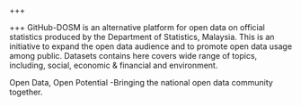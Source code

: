 +++

+++
GitHub-DOSM is an alternative platform for open data on official statistics produced by the Department of Statistics, Malaysia. This is an initiative to expand the open data audience and to promote open data usage among public. Datasets contains here covers wide range of topics, including, social, economic & financial and environment.

Open Data, Open Potential -Bringing the national open data community together.